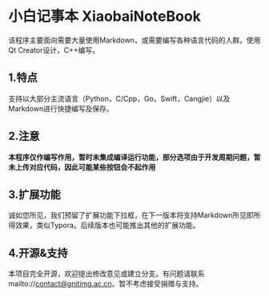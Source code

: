 # 小白记事本 XiaobaiNoteBook
该程序主要面向需要大量使用Markdown，或需要编写各种语言代码的人群。使用Qt Creator设计，C++编写。

## 1.特点
支持以大部分主流语言（Python，C/Cpp，Go，Swift，Cangjie）以及Markdown进行快捷编写及保存。
## 2.注意
**本程序仅作编写作用，暂时未集成编译运行功能，部分选项由于开发周期问题，暂未上传对应代码，因此可能某些按钮会不起作用**
## 3.扩展功能
诚如您所见，我们预留了扩展功能下拉框，在下一版本将支持Markdown所见即所得效果，类似Typora。后续版本也可能推出其他的扩展功能。
## 4.开源&支持
本项目完全开源，欢迎提出修改意见或建立分支。有问题请联系mailto://contact@gnitimg.ac.cn。暂不考虑接受捐赠与支持。
